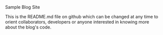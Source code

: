 Sample Blog Site

This is the README.md file on github which can be changed at any time to orient collaborators, developers or anyone interested in knowing more about the blog's code. 
